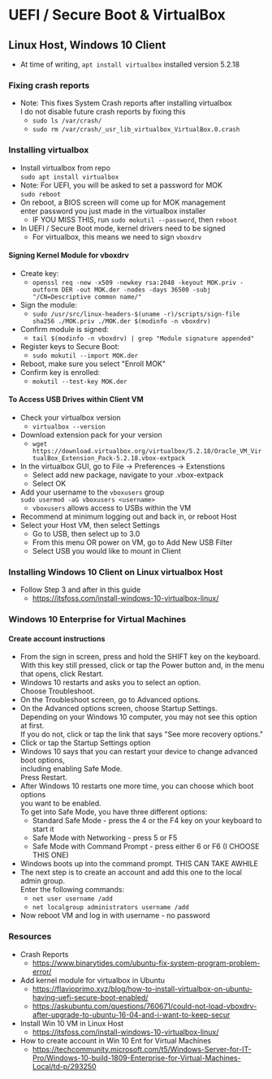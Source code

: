 # UEFI / Secure Boot & VirtualBox
## Linux Host, Windows 10 Client
* At time of writing, `apt install virtualbox` installed version 5.2.18

### Fixing crash reports
* Note: This fixes System Crash reports after installing virtualbox \
I do not disable future crash reports by fixing this 
  * `sudo ls /var/crash/` 
  * `sudo rm /var/crash/_usr_lib_virtualbox_VirtualBox.0.crash`

### Installing virtualbox
* Install virtualbox from repo \
`sudo apt install virtualbox`
* Note: For UEFI, you will be asked to set a password for MOK \
`sudo reboot`
* On reboot, a BIOS screen will come up for MOK management \
enter password you just made in the virtualbox installer
  * IF YOU MISS THIS, run `sudo mokutil --password`, then `reboot`
* In UEFI / Secure Boot mode, kernel drivers need to be signed
  * For virtualbox, this means we need to sign `vboxdrv`
#### Signing Kernel Module for vboxdrv
* Create key:
  * `openssl req -new -x509 -newkey rsa:2048 -keyout MOK.priv -outform DER -out MOK.der -nodes -days 36500 -subj "/CN=Descriptive common name/"`
* Sign the module:
  * `sudo /usr/src/linux-headers-$(uname -r)/scripts/sign-file sha256 ./MOK.priv ./MOK.der $(modinfo -n vboxdrv)`
* Confirm module is signed:
  * `tail $(modinfo -n vboxdrv) | grep "Module signature appended"`
* Register keys to Secure Boot:
  * `sudo mokutil --import MOK.der`
* Reboot, make sure you select "Enroll MOK"
* Confirm key is enrolled:
  * `mokutil --test-key MOK.der`

#### To Access USB Drives within Client VM
* Check your virtualbox version
  * `virtualbox --version`
* Download extension pack for your version
  * `wget https://download.virtualbox.org/virtualbox/5.2.18/Oracle_VM_VirtualBox_Extension_Pack-5.2.18.vbox-extpack`
* In the virtualbox GUI, go to File -> Preferences -> Extenstions
  * Select add new package, navigate to your .vbox-extpack
  * Select OK
* Add your username to the `vboxusers` group \
`sudo usermod -aG vboxusers <username>`
  * `vboxusers` allows access to USBs within the VM
* Recommend at minimum logging out and back in, or reboot Host
* Select your Host VM, then select Settings
  * Go to USB, then select up to 3.0
  * From this menu OR power on VM, go to Add New USB Filter
  * Select USB you would like to mount in Client

### Installing Windows 10 Client on Linux virtualbox Host
* Follow Step 3 and after in this guide
  * https://itsfoss.com/install-windows-10-virtualbox-linux/

### Windows 10 Enterprise for Virtual Machines
#### Create account instructions
* From the sign in screen, press and hold the SHIFT key on the keyboard. \
With this key still pressed, click or tap the Power button and, in the menu \
that opens, click Restart.
* Windows 10 restarts and asks you to select an option. \
Choose Troubleshoot.
* On the Troubleshoot screen, go to Advanced options.
* On the Advanced options screen, choose Startup Settings. \
Depending on your Windows 10 computer, you may not see this option at first. \
If you do not, click or tap the link that says "See more recovery options."
* Click or tap the Startup Settings option
* Windows 10 says that you can restart your device to change advanced boot options, \
including enabling Safe Mode. \
Press Restart.
* After Windows 10 restarts one more time, you can choose which boot options \
you want to be enabled. \
To get into Safe Mode, you have three different options:
  * Standard Safe Mode - press the 4 or the F4 key on your keyboard to start it
  * Safe Mode with Networking - press 5 or F5
  * Safe Mode with Command Prompt - press either 6 or F6 (I CHOOSE THIS ONE)
* Windows boots up into the command prompt. THIS CAN TAKE AWHILE
* The next step is to create an account and add this one to the local admin group. \
Enter the following commands:
  * `net user username /add`
  * `net localgroup administrators username /add`
* Now reboot VM and log in with username - no password

### Resources
* Crash Reports
  * https://www.binarytides.com/ubuntu-fix-system-program-problem-error/
* Add kernel module for virtualbox in Ubuntu
  * https://flavioprimo.xyz/blog/how-to-install-virtualbox-on-ubuntu-having-uefi-secure-boot-enabled/
  * https://askubuntu.com/questions/760671/could-not-load-vboxdrv-after-upgrade-to-ubuntu-16-04-and-i-want-to-keep-secur
* Install Win 10 VM in Linux Host
  * https://itsfoss.com/install-windows-10-virtualbox-linux/
* How to create account in Win 10 Ent for Virtual Machines
  * https://techcommunity.microsoft.com/t5/Windows-Server-for-IT-Pro/Windows-10-build-1809-Enterprise-for-Virtual-Machines-Local/td-p/293250
